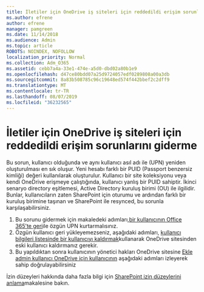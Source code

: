 ```yaml
---
title: İletiler için OneDrive iş siteleri için reddedildi erişim sorunlarını giderme
ms.author: efrene
author: efrene
manager: pamgreen
ms.date: 11/14/2018
ms.audience: Admin
ms.topic: article
ROBOTS: NOINDEX, NOFOLLOW
localization_priority: Normal
ms.collection: Adm_O365
ms.assetid: cebb7a4a-33e1-474e-a5d0-dbd02a80b1e9
ms.openlocfilehash: d47ce80bdd07a25d9724057edf0289808a00a3db
ms.sourcegitcommit: 8a83b508785c96c19648ed574f442bbef2c2dff9
ms.translationtype: MT
ms.contentlocale: tr-TR
ms.lasthandoff: 08/07/2019
ms.locfileid: "36232565"
---
```

# <a name="troubleshooting-access-denied-messages-to-onedrive-for-business-sites"></a>İletiler için OneDrive iş siteleri için reddedildi erişim sorunlarını giderme

Bu sorun, kullanıcı olduğunda ve aynı kullanıcı asıl adı ile (UPN) yeniden oluşturulması en sık oluşur. Yeni hesabı farklı bir PUID (Passport benzersiz kimliği) değeri kullanılarak oluşturulur. Kullanıcı bir site koleksiyonu veya kendi OneDrive erişmeye çalıştığında, kullanıcı yanlış bir PUID sahiptir. İkinci senaryo directory eşitlemesi, Active Directory kuruluş birimi (OU) ile ilgilidir. Bunlar, kullanıcıların zaten SharePoint için oturumu ve ardından farklı bir kuruluş birimine taşınan ve SharePoint ile resynced, bu sorunla karşılaşabilirsiniz.

1. Bu sorunu gidermek için makaledeki adımları,[bir kullanıcının Office 365'te geri](https://docs.microsoft.com/office365/admin/add-users/restore-user?view=o365-worldwide)ile özgün UPN kurtarmalısınız.
2. Özgün kullanıcı geri yükleyemezseniz, aşağıdaki adımları, [kullanıcı bilgileri listesinde bir kullanıcıyı kaldırmak]()kullanarak OneDrive sitesinden eski kullanıcı kaldırmanız gerekir. 
3. Bu yapıldıktan sonra kullanıcının yönetici hakları OneDrive sitesine [Ekle admin kullanıcı OneDrive için kullanıcının](https://docs.microsoft.com/sharepoint/manage-user-profiles?redirectSourcePath=%252fen-us%252farticle%252fmanage-user-profiles-in-the-sharepoint-admin-center-494bec9c-6654-41f0-920f-f7f937ea9723#add-and-remove-admins-for-a-users-onedrive) aşağıdaki adımları izleyerek sahip doğrulayabilirsiniz

İzin düzeyleri hakkında daha fazla bilgi için [SharePoint izin düzeylerini anlama](https://docs.microsoft.com/sharepoint/understanding-permission-levels)makalesine bakın.
